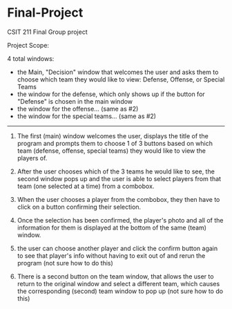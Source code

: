 # Final-Project
CSIT 211 Final Group project

Project Scope: 

4 total windows:
- the Main, "Decision" window that welcomes the user and
  asks them to choose which team they would like to view: Defense, Offense, or Special Teams
- the window for the defense, which only shows up if the button for "Defense" is chosen
  in the main window
- the window for the offense... (same as #2)
- the window for the special teams... (same as #2)

*******************************************************************************************************
1) The first (main) window welcomes the user, displays the title of the program and prompts them to
   choose 1 of 3 buttons based on which team (defense, offense, special teams) they would like to
   view the players of.

2) After the user chooses which of the 3 teams he would like to see, the second window pops up
   and the user is able to select players from that team (one selected at a time) from a combobox. 

3) When the user chooses a player from the combobox, they then have to click on a button 
   confirming their selection.

4) Once the selection has been confirmed, the player's photo and all of the information for them
   is displayed at the bottom of the same (team) window.

5) the user can choose another player and click the confirm button again to see that player's
   info without having to exit out of and rerun the program (not sure how to do this)

6) There is a second button on the team window, that allows the user to return to the original
   window and select a different team, which causes the corresponding (second) team window to
   pop up (not sure how to do this)
